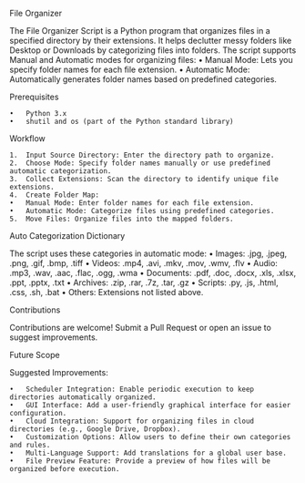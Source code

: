 File Organizer

The File Organizer Script is a Python program that organizes files in a specified directory by their extensions. It helps declutter messy folders like Desktop or Downloads by categorizing files into folders. The script supports Manual and Automatic modes for organizing files:
	•	Manual Mode: Lets you specify folder names for each file extension.
	•	Automatic Mode: Automatically generates folder names based on predefined categories.

Prerequisites

	•	Python 3.x
	•	shutil and os (part of the Python standard library)

Workflow

	1.	Input Source Directory: Enter the directory path to organize.
	2.	Choose Mode: Specify folder names manually or use predefined automatic categorization.
	3.	Collect Extensions: Scan the directory to identify unique file extensions.
	4.	Create Folder Map:
	•	Manual Mode: Enter folder names for each file extension.
	•	Automatic Mode: Categorize files using predefined categories.
	5.	Move Files: Organize files into the mapped folders.

Auto Categorization Dictionary

The script uses these categories in automatic mode:
	•	Images: .jpg, .jpeg, .png, .gif, .bmp, .tiff
	•	Videos: .mp4, .avi, .mkv, .mov, .wmv, .flv
	•	Audio: .mp3, .wav, .aac, .flac, .ogg, .wma
	•	Documents: .pdf, .doc, .docx, .xls, .xlsx, .ppt, .pptx, .txt
	•	Archives: .zip, .rar, .7z, .tar, .gz
	•	Scripts: .py, .js, .html, .css, .sh, .bat
	•	Others: Extensions not listed above.

Contributions

Contributions are welcome! Submit a Pull Request or open an issue to suggest improvements.

Future Scope

Suggested Improvements:

	•	Scheduler Integration: Enable periodic execution to keep directories automatically organized.
	•	GUI Interface: Add a user-friendly graphical interface for easier configuration.
	•	Cloud Integration: Support for organizing files in cloud directories (e.g., Google Drive, Dropbox).
	•	Customization Options: Allow users to define their own categories and rules.
	•	Multi-Language Support: Add translations for a global user base.
	•	File Preview Feature: Provide a preview of how files will be organized before execution.
